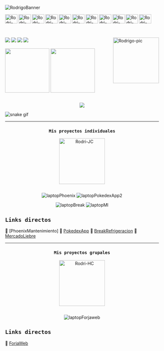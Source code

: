 
![RodrigoBanner](https://user-images.githubusercontent.com/85651960/142663520-8787160f-01eb-4808-906a-c0279ffaeb1f.gif)

<!--
- 🔭 Actualmente estoy trabajando en mi crecimiento y desarrollo personal como programador. 
- 🌱 Estoy en constante aprendizaje con el curso de Programación WebFullStack. 
- 📖💻 Infinitamente agradecido por la oportunidad! @Santander @DigitalHouse @FundacionFormar
-->
<div style="display: inline_block">
  <img align="center" alt="Rodri-Figma" height="30" width="40" src="https://cdn.jsdelivr.net/gh/devicons/devicon/icons/figma/figma-original.svg" />
  <img align="center" alt="Rodri-Html" height="30" width="40" src="https://cdn.jsdelivr.net/gh/devicons/devicon/icons/html5/html5-original.svg" />
  <img align="center" alt="Rodri-Css" height="30" width="40" src="https://cdn.jsdelivr.net/gh/devicons/devicon/icons/css3/css3-original.svg" />
  <img align="center" alt="Rodri-Nodejs" height="30" width="40" src="https://cdn.jsdelivr.net/gh/devicons/devicon/icons/nodejs/nodejs-original.svg" />
  <img align="center" alt="Rodri-Express" height="30" width="40" src="https://cdn.jsdelivr.net/gh/devicons/devicon/icons/express/express-original.svg" />
  <img align="center" alt="Rodri-Javascript" height="30" width="40" src="https://cdn.jsdelivr.net/gh/devicons/devicon/icons/javascript/javascript-original.svg" />
  <img align="center" alt="Rodri-Sequelize" height="30" width="40" src="https://cdn.jsdelivr.net/gh/devicons/devicon/icons/sequelize/sequelize-original.svg" />
  <img align="center" alt="Rodri-Sequelize" height="30" width="40" src="https://cdn.jsdelivr.net/gh/devicons/devicon/icons/mysql/mysql-original-wordmark.svg" />
  <img align="center" alt="Rodri-React" height="30" width="40" src="https://cdn.jsdelivr.net/gh/devicons/devicon/icons/react/react-original.svg" />
  <img align="center" alt="Rodri-Python" height="30" width="40" src="https://cdn.jsdelivr.net/gh/devicons/devicon/icons/python/python-original-wordmark.svg" />
  <img align="center" alt="Rodri-Java" height="30" width="40" src="https://cdn.jsdelivr.net/gh/devicons/devicon/icons/java/java-original-wordmark.svg" /><br>
</div>




##


<br>
<div style="display: inline_block"> 
  <a href="https://www.linkedin.com/in/rodrigo-garayalde-borges/" target="_blank"><img src="https://img.shields.io/badge/-LinkedIn-%230077B5?style=for-the-badge&logo=linkedin&logoColor=white" target="_blank"></a>
  <a href = "mailto:rodrii.gborges@gmail.com"><img src="https://img.shields.io/badge/-Gmail-%23333?style=for-the-badge&logo=gmail&logoColor=white" target="_blank"></a>
  <a href="https://instagram.com/" target="_blank"><img src="https://img.shields.io/badge/-Instagram-%23E4405F?style=for-the-badge&logo=instagram&logoColor=white" target="_blank"></a>
 <a href="https://discord.gg/" target="_blank"><img src="https://img.shields.io/badge/Discord-7289DA?style=for-the-badge&logo=discord&logoColor=white" target="_blank"></a>

 <img alt="Rodrigo-pic" align="right" height="150" src="https://user-images.githubusercontent.com/85651960/142493773-ddd8b700-9455-46a5-98ca-8febd769c7fd.gif">

</div>

<br>
<div style="display: inline_block">
  <img height="145em" src="https://github-readme-stats.vercel.app/api?username=RodriGBorges&show_icons=true&theme=tokyonight&include_all_commits=true&count_private=true"/>
  <img height="145em" src="https://github-readme-stats.vercel.app/api/top-langs/?username=RodriGBorges&layout=compact&langs_count=7&theme=tokyonight"/>
</div>


## 

<div align="center"> 
 <p align="center"> 
   <img alingn="center" src="https://profile-counter.glitch.me/RodriGBorges/count.svg" />
 </p>
</div>

![snake gif](https://github.com/RodriGBorges/RodriGBorges/blob/output/github-contribution-grid-snake.svg)



___
<div align="center">
  
 ### `Mis proyectos individuales`
  <img alt="Rodri-JC" height="150" src="https://user-images.githubusercontent.com/85651960/142505058-121a6932-b406-4d66-be74-b65e0dd041f7.gif">
</div>

##

<div align="center">

  ![laptopPhoenix](https://github.com/RodriGBorges/RodriGBorges/assets/85651960/9f6987b0-4544-47de-ad85-a0f11c804226)
  ![laptopPokedexApp2](https://github.com/RodriGBorges/RodriGBorges/assets/85651960/625af9a7-bad9-41e5-906c-afafcd3c86fc)

  ![laptopBreak](https://github.com/RodriGBorges/RodriGBorges/assets/85651960/f4c8db32-fdcc-49e4-bc3c-b76a4ad64eaa)
  ![laptopMl](https://github.com/RodriGBorges/RodriGBorges/assets/85651960/2e6cd8b8-7c05-44ee-8b04-4fc0f88d5873)

</div>

## `Links directos`

🚧  [PhoenixMantenimiento]     🔗  [PokedexApp](https://github.com/RodriGBorges/Pokedex-app)     🔗  [BreakRefrigeracion](https://github.com/RodriGBorges/pBreakRefrigeracion)     🔗  [MercadoLiebre](https://github.com/RodriGBorges/MercadoLiebre2k)


___
<div align="center">
  
 ### `Mis proyectos grupales`
  <img alt="Rodri-HC" height="150" src="https://user-images.githubusercontent.com/85651960/144719630-2bd64c90-a969-43e5-9e0b-151a771d7c5c.gif">
</div>

##

<div align="center">

  ![laptopForjaweb](https://github.com/RodriGBorges/RodriGBorges/assets/85651960/40d052f1-15f3-4e3d-b9e5-d05a21e08412)
    
</div>


## `Links directos`

🔗  [ForjaWeb](https://github.com/RodriGBorges/forjaWeb)
<!--




**RodriGBorges/RodriGBorges** is a ✨ _special_ ✨ repository because its `README.md` (this file) appears on your GitHub profile.

Here are some ideas to get you started:

- 🔭 I’m currently working on my personal growth and development as a developer.
- 🌱 I’m currently learning FullStack Development with DigitalHouse and Fundación Formar.
- 👯 I’m looking to collaborate on ...
- 🤔 I’m looking for help with ...
- 💬 Ask me about ...
- 📫 How to reach me: ...
- 😄 Pronouns: ...
- ⚡ Fun fact: ...
-->
